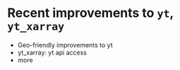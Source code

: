 # Recent improvements to `yt`, `yt_xarray`

* Geo-friendly improvements to yt 
* yt_xarray: yt api access
* more
